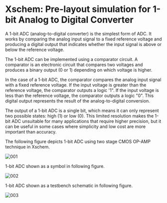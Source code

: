 # Xschem: Pre-layout simulation for 1-bit Analog to Digital Converter
A 1-bit ADC (analog-to-digital converter) is the simplest form of ADC. It works by comparing the analog input signal to a fixed reference voltage and producing a digital output that indicates whether the input signal is above or below the reference voltage.

The 1-bit ADC can be implemented using a comparator circuit. A comparator is an electronic circuit that compares two voltages and produces a binary output (0 or 1) depending on which voltage is higher.

In the case of a 1-bit ADC, the comparator compares the analog input signal with a fixed reference voltage. If the input voltage is greater than the reference voltage, the comparator outputs a logic '1". If the input voltage is less than the reference voltage, the comparator outputs a logic "0". This digital output represents the result of the analog-to-digital conversion.

The output of a 1-bit ADC is a single bit, which means it can only represent two possible states: high (1) or low (0). This limited resolution makes the 1-bit ADC unsuitable for many applications that require higher precision, but it can be useful in some cases where simplicity and low cost are more important than accuracy.

The following figure depicts 1-bit ADC using two stage CMOS OP-AMP technique in Xschem.

![001](https://user-images.githubusercontent.com/114692581/224232409-24083ee0-eed0-45c2-b42f-e8efda5df53b.PNG)

1-bit ADC shown as a symbol in following figure.

![002](https://user-images.githubusercontent.com/114692581/224232587-0b7e31a2-94b4-422f-877c-90182d711075.PNG)

1-bit ADC shown as a testbench schematic in following figure.

![003](https://user-images.githubusercontent.com/114692581/224232790-7b831ab4-e343-416c-8e9e-3e11cba9dea7.PNG)

